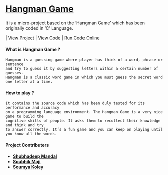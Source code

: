 # [**Hangman Game**](https://github.com/shubhadeepmandal394/hangman-game/blob/master/doc/Hangman%20Game.pdf)

It is a micro-project based on the ‘Hangman Game’ which has been originally coded in ‘C’ Language. 

| [View Project](https://github.com/shubhadeepmandal394/hangman-game/blob/master/doc/Hangman%20Game.pdf) | [View Code](https://github.com/shubhadeepmandal394/hangman-game/blob/master/hangman-game.c) | [Run Code Online](https://onlinegdb.com/B1DsY5AFw)


#### What is Hangman Game ?
```
Hangman is a guessing game where player has think of a word, phrase or sentence
and try to guess it by suggesting letters within a certain number of guesses.
Hangman is a classic word game in which you must guess the secret word one letter at a time. 
```

#### How to play ?
```
It contains the source code which has been duly tested for its performance and accuracy 
on a programming language environment. The Hangman Game is a very nice game to build the 
cognitive skills of people. It asks them to recollect their knowledge and think and try 
to answer correctly. It’s a fun game and you can keep on playing until you know all the words.
```

#### Project Contributers
- [**Shubhadeep Mandal**](https://github.com/shubhadeepmandal394)
- [**Soubhik Maji**](https://github.com/MacMaji007)
- [**Soumya Koley**](https://github.com/Soumya1717)

